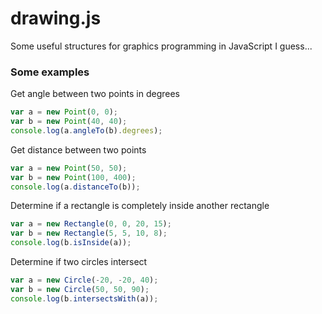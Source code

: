 # drawing.js
Some useful structures for graphics programming in JavaScript I guess...

### Some examples
Get angle between two points in degrees
```javascript
var a = new Point(0, 0);
var b = new Point(40, 40);
console.log(a.angleTo(b).degrees);
```

Get distance between two points
```javascript
var a = new Point(50, 50);
var b = new Point(100, 400);
console.log(a.distanceTo(b));
```

Determine if a rectangle is completely inside another rectangle
```javascript
var a = new Rectangle(0, 0, 20, 15);
var b = new Rectangle(5, 5, 10, 8);
console.log(b.isInside(a));
```

Determine if two circles intersect
```javascript
var a = new Circle(-20, -20, 40);
var b = new Circle(50, 50, 90);
console.log(b.intersectsWith(a));
```
